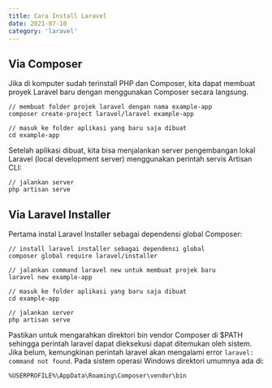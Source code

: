 ```yaml
---
title: Cara Install Laravel
date: 2021-07-10
category: 'laravel'
---
```


## Via Composer

Jika di komputer sudah terinstall PHP dan Composer, kita dapat membuat proyek Laravel baru 
dengan menggunakan Composer secara langsung. 

```tsx
// membuat folder projek laravel dengan nama example-app
composer create-project laravel/laravel example-app

// masuk ke folder aplikasi yang baru saja dibuat
cd example-app

```

Setelah aplikasi dibuat, kita bisa menjalankan server pengembangan lokal Laravel (local development server)
menggunakan perintah servis Artisan CLI:

```tsx
// jalankan server
php artisan serve
```

## Via Laravel Installer

Pertama instal Laravel Installer sebagai dependensi global Composer:

```tsx
// install laravel installer sebagai dependensi global
composer global require laravel/installer

// jalankan command laravel new untuk membuat projek baru
laravel new example-app

// masuk ke folder aplikasi yang baru saja dibuat
cd example-app

// jalankan server
php artisan serve
```

Pastikan untuk mengarahkan direktori bin vendor Composer di $PATH 
sehingga perintah laravel dapat dieksekusi dapat ditemukan oleh sistem. 
Jika belum, kemungkinan perintah laravel akan mengalami error `laravel: command not found`.
Pada sistem operasi Windows direktori umumnya ada di: 

    %USERPROFILE%\AppData\Roaming\Composer\vendor\bin


